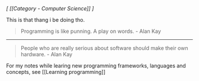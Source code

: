 *[ [[Category - Computer Science]] ]*


This is that thang i be doing tho.

> Programming is like punning. A play on words. - Alan Kay

---

> People who are really serious about software should make their own hardware.  - Alan Kay


For my notes while learing new programming frameworks, languages and concepts, see [[Learning programming]]
